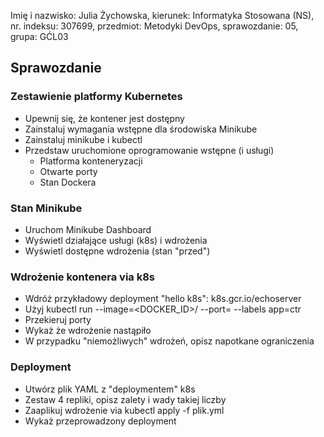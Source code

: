 Imię i nazwisko: Julia Żychowska, kierunek: Informatyka Stosowana (NS), nr. indeksu: 307699, przedmiot: Metodyki DevOps, sprawozdanie: 05, grupa: GĆL03


## Sprawozdanie


### Zestawienie platformy Kubernetes
  - Upewnij się, że kontener jest dostępny
  - Zainstaluj wymagania wstępne dla środowiska Minikube
  - Zainstaluj minikube i kubectl
  - Przedstaw uruchomione oprogramowanie wstępne (i usługi)
      - Platforma konteneryzacji
      - Otwarte porty
      - Stan Dockera

### Stan Minikube
  - Uruchom Minikube Dashboard
  - Wyświetl działające usługi (k8s) i wdrożenia
  - Wyświetl dostępne wdrożenia (stan "przed")
  
### Wdrożenie kontenera via k8s
  - Wdróż przykładowy deployment "hello k8s": k8s.gcr.io/echoserver
  - Użyj kubectl run <ctr> --image=<DOCKER_ID>/<IMG> --port=<port> --labels app=ctr
  - Przekieruj porty
  - Wykaż że wdrożenie nastąpiło
  - W przypadku "niemożliwych" wdrożeń, opisz napotkane ograniczenia

### Deployment
  - Utwórz plik YAML z "deploymentem" k8s
  - Zestaw 4 repliki, opisz zalety i wady takiej liczby
  - Zaaplikuj wdrożenie via kubectl apply -f plik.yml
  - Wykaż przeprowadzony deployment
